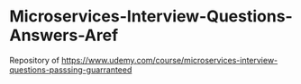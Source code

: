 # Microservices-Interview-Questions-Answers-Aref
Repository of https://www.udemy.com/course/microservices-interview-questions-passsing-guarranteed
